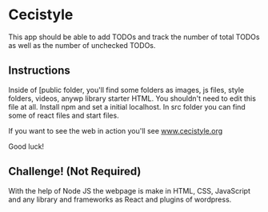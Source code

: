 # Cecistyle
This app should be able to add TODOs and track the number of total
TODOs as well as the number of unchecked TODOs.

## Instructions
Inside of [public folder, you'll find some folders as images, js files, style folders, 
videos, anywp library starter HTML. You shouldn't need to edit this file at all. 
Install npm and set a initial localhost. 
In src folder you can find some of react files and start files.

If you want to see the web in action you'll see www.cecistyle.org 

Good luck!

## Challenge! (Not Required)
With the help of Node JS the webpage is make in HTML, CSS, JavaScript and any library and frameworks as React and plugins of wordpress.
